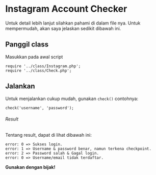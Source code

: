 # Instagram Account Checker
Untuk detail lebih lanjut silahkan pahami di dalam file nya. Untuk mempermudah, akan saya jelaskan sedikit dibawah ini.

## Panggil class
Masukkan pada awal script
```
require '../class/Instagram.php';
require '../class/Check.php';
```

## Jalankan
Untuk menjalankan cukup mudah, gunakan `check()` contohnya:
```
check('username', 'password');
```

###### Result
Tentang result, dapat di lihat dibawah ini:
```
error: 0 => Sukses login.
error: 1 => Username & password benar, namun terkena checkpoint.
error: 2 => Password salah & Gagal login.
error: 0 => Username/email tidak terdaftar.
```



**Gunakan dengan bijak!**
